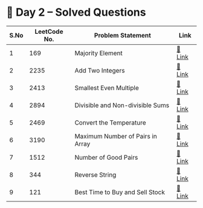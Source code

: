 # 📅 Day 2 – Solved Questions

| S.No | LeetCode No. | Problem Statement                | Link                                                       |
|------|--------------|----------------------------------|------------------------------------------------------------|
| 1    | 169          | Majority Element                 | [🔗 Link](https://leetcode.com/problems/majority-element/) |
| 2    | 2235         | Add Two Integers                 | [🔗 Link](https://leetcode.com/problems/add-two-integers/) |
| 3    | 2413         | Smallest Even Multiple           | [🔗 Link](https://leetcode.com/problems/smallest-even-multiple/) |
| 4    | 2894         | Divisible and Non-divisible Sums | [🔗 Link](https://leetcode.com/problems/divisible-and-non-divisible-sums-difference/) |
| 5    | 2469         | Convert the Temperature          | [🔗 Link](https://leetcode.com/problems/convert-the-temperature/) |
| 6    | 3190         | Maximum Number of Pairs in Array | [🔗 Link](https://leetcode.com/problems/maximum-number-of-pairs-in-array/) |
| 7    | 1512         | Number of Good Pairs             | [🔗 Link](https://leetcode.com/problems/number-of-good-pairs/) |
| 8    | 344          | Reverse String                   | [🔗 Link](https://leetcode.com/problems/reverse-string/)   |
| 9    | 121          | Best Time to Buy and Sell Stock  | [🔗 Link](https://leetcode.com/problems/best-time-to-buy-and-sell-stock/) |
